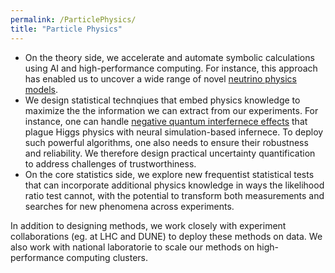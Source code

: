 ```yaml
---
permalink: /ParticlePhysics/
title: "Particle Physics"
---
```

- On the theory side, we accelerate and automate symbolic calculations using AI and high-performance computing. For instance, this approach has enabled us to uncover a wide range of novel [neutrino physics models](https://arxiv.org/abs/2506.08080).
- We design statistical technqiues that embed physics knowledge to maximize the the information we can extract from our experiments. For instance, one can handle [negative quantum interfernece effects](https://arstechnica.com/science/2025/06/how-a-grad-student-got-lhc-data-to-play-nice-with-quantum-interference/) that plague Higgs physics with neural simulation-based infernece. To deploy such powerful algorithms, one also needs to ensure their robustness and reliability. We therefore design practical uncertainty quantification to address challenges of trustworthiness.
- On the core statistics side, we explore new frequentist statistical tests that can incorporate additional physics knowledge in ways the likelihood ratio test cannot, with the potential to transform both measurements and searches for new phenomena across experiments.

In addition to designing methods, we work closely with experiment collaborations (eg. at LHC and DUNE) to deploy these methods on data. We also work with national laboratorie to scale our methods on high-performance computing clusters.
